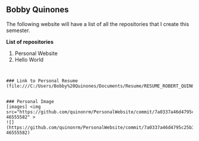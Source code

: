 ## Bobby Quinones

 
The following website will have a list of all the repositories that I create this semester. 


**List of repositories** 


1. Personal Website
2. Hello World


```


### Link to Personal Resume
(file:///C:/Users/Bobby%20Quinones/Documents/Resume/RESUME_ROBERT_QUINONES_2021.pdf)


### Personal Image
[images] <img src="https://github.com/quinonrm/PersonalWebsite/commit/7a0337a46d4795c25b3717ce9d0c1e5c04755e07#commitcomment-46555582" >
![](https://github.com/quinonrm/PersonalWebsite/commit/7a0337a46d4795c25b3717ce9d0c1e5c04755e07#commitcomment-46555582)
